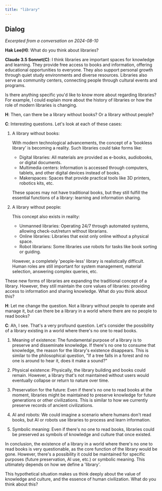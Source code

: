 ```yaml
---
title: "library"
---
```


## Dialog

*Excerpted from a conversation on 2024-08-10*

**Hak Lee(H)**: What do you think about libraries?

**Claude 3.5 Sonnet(C)**: I think libraries are important spaces for knowledge and learning. They provide free access to books and information, offering educational opportunities to everyone. They also support personal growth through quiet study environments and diverse resources. Libraries also serve as community centers, connecting people through cultural events and programs.

Is there anything specific you'd like to know more about regarding libraries? For example, I could explain more about the history of libraries or how the role of modern libraries is changing.

**H**: Then, can there be a library without books? Or a library without people?

**C**: Interesting questions. Let's look at each of these cases:

1. A library without books:

    With modern technological advancements, the concept of a 'bookless library' is becoming a reality. Such libraries could take forms like:

    * Digital libraries: All materials are provided as e-books, audiobooks, or digital documents.
    * Multimedia centers: Information is accessed through computers, tablets, and other digital devices instead of books.
    * Makerspaces: Spaces that provide practical tools like 3D printers, robotics kits, etc.

    These spaces may not have traditional books, but they still fulfill the essential functions of a library: learning and information sharing.

2. A library without people:

    This concept also exists in reality:

    * Unmanned libraries: Operating 24/7 through automated systems, allowing check-out/return without librarians.
    * Online libraries: Libraries that exist only online without a physical space.
    * Robot librarians: Some libraries use robots for tasks like book sorting or guiding.

    However, a completely 'people-less' library is realistically difficult. Human roles are still important for system management, material selection, answering complex queries, etc.

These new forms of libraries are expanding the traditional concept of a library. However, they still maintain the core values of libraries: providing access to information and sharing knowledge. What do you think about this?

**H**: Let me change the question. Not a library without people to operate and manage it, but can there be a library in a world where there are no people to read books?

**C**: Ah, I see. That's a very profound question. Let's consider the possibility of a library existing in a world where there's no one to read books.

1. Meaning of existence:
The fundamental purpose of a library is to preserve and disseminate knowledge. If there's no one to consume that knowledge, the reason for the library's existence disappears. This is similar to the philosophical question, "If a tree falls in a forest and no one is around to hear it, does it make a sound?"

2. Physical existence:
Physically, the library building and books could remain. However, a library that's not maintained without users would eventually collapse or return to nature over time.

3. Preservation for the future:
Even if there's no one to read books at the moment, libraries might be maintained to preserve knowledge for future generations or other civilizations. This is similar to how we currently preserve records of ancient civilizations.

4. AI and robots:
We could imagine a scenario where humans don't read books, but AI or robots use libraries to process and learn information.

5. Symbolic meaning:
Even if there's no one to read books, libraries could be preserved as symbols of knowledge and culture that once existed.

In conclusion, the existence of a library in a world where there's no one to read books is very questionable, as the core function of the library would be gone. However, there's a possibility it could be maintained for specific purposes (future preservation, AI use, etc.) or symbolic meaning. This ultimately depends on how we define a 'library'.

This hypothetical situation makes us think deeply about the value of knowledge and culture, and the essence of human civilization. What do you think about this?
